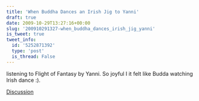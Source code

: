 ```yaml
---
title: 'When Buddha Dances an Irish Jig to Yanni'
draft: true
date: 2009-10-29T13:27:16+00:00
slug: '200910291327-when_buddha_dances_irish_jig_yanni'
is_tweet: true
tweet_info:
  id: '5252871392'
  type: 'post'
  is_thread: False
---
```




listening to Flight of Fantasy by Yanni. So joyful I it felt like Budda watching Irish dance :).

[Discussion](https://x.com/sytelus/status/5252871392)
